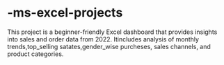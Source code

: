# -ms-excel-projects
This project is a beginner-friendly Excel dashboard that provides insights into sales and order data from 2022.
Itincludes analysis of monthly trends,top_selling satates,gender_wise purcheses, sales channels, and product categories.

